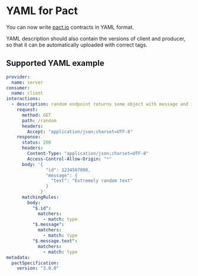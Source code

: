 # YAML for Pact

You can now write [pact.io](https://pact.io/) contracts in YAML format.

YAML description should also contain the versions of client and producer, so that it can be automatically uploaded with correct tags.

## Supported YAML example

```yaml
provider:
  name: server
consumer:
  name: client
interactions:
  - description: random endpoint returns some object with message and id
    request:
      method: GET
      path: /random
      headers:
        Accept: "application/json;charset=UTF-8"
    response:
      status: 200
      headers:
        Content-Type: "application/json;charset=UTF-8"
        Access-Control-Allow-Origin: "*"
      body: '{
               "id": 1234567890,
               "message": {
                 "text": "Extremely random text"
               }
             }'
      matchingRules:
        body:
          "$.id":
            matchers:
              - match: type
          "$.message":
            matchers:
              - match: type
          "$.message.text":
            matchers:
              - match: type
metadata:
  pactSpecification:
    version: "3.0.0"

```
